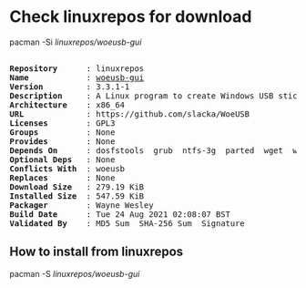 # Check linuxrepos for download

pacman -Si *linuxrepos/woeusb-gui*

<div class="highlight"><pre class="highlight"><text>
<b>Repository</b>      : linuxrepos
<b>Name</b>            : <a href="../../x86_64/woeusb-gui-3.3.1-1-x86_64.pkg.tar.zst">woeusb-gui</a>
<b>Version</b>         : 3.3.1-1
<b>Description</b>     : A Linux program to create Windows USB stick installer from a Windows DVD or an image
<b>Architecture</b>    : x86_64
<b>URL</b>             : https://github.com/slacka/WoeUSB
<b>Licenses</b>        : GPL3
<b>Groups</b>          : None
<b>Provides</b>        : None
<b>Depends On</b>      : dosfstools  grub  ntfs-3g  parted  wget  wxgtk2
<b>Optional Deps</b>   : None
<b>Conflicts With</b>  : woeusb
<b>Replaces</b>        : None
<b>Download Size</b>   : 279.19 KiB
<b>Installed Size</b>  : 547.59 KiB
<b>Packager</b>        : Wayne Wesley <wayne6324@gmail.com>
<b>Build Date</b>      : Tue 24 Aug 2021 02:08:07 BST
<b>Validated By</b>    : MD5 Sum  SHA-256 Sum  Signature
</text></pre></div>

## How to install from linuxrepos

pacman -S *linuxrepos/woeusb-gui*
